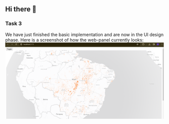 ## Hi there 👋

### Task 3

We have just finished the basic implementation and are now in the UI design phase.
Here is a screenshot of how the web-panel currently looks:
![Screenshot of web-panel for task 3](https://raw.githubusercontent.com/StartHack2024/.github/main/profile/task3.png)
<!--

**Here are some ideas to get you started:**

🙋‍♀️ A short introduction - what is your organization all about?
🌈 Contribution guidelines - how can the community get involved?
👩‍💻 Useful resources - where can the community find your docs? Is there anything else the community should know?
🍿 Fun facts - what does your team eat for breakfast?
🧙 Remember, you can do mighty things with the power of [Markdown](https://docs.github.com/github/writing-on-github/getting-started-with-writing-and-formatting-on-github/basic-writing-and-formatting-syntax)
-->
